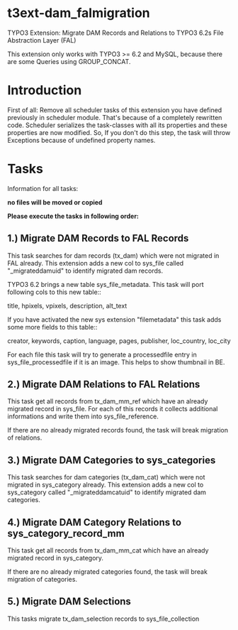 t3ext-dam_falmigration
======================

TYPO3 Extension: Migrate DAM Records and Relations to TYPO3 6.2s File Abstraction Layer (FAL)

This extension only works with TYPO3 >= 6.2 and MySQL, because there are some Queries using GROUP_CONCAT.

Introduction
============

First of all: Remove all scheduler tasks of this extension you have defined previously in scheduler module. That's
because of a completely rewritten code. Scheduler serializes the task-classes with all its properties and these
properties are now modified. So, If you don't do this step, the task will throw Exceptions because of undefined
property names.

Tasks
=======

Information for all tasks:

**no files will be moved or copied**

**Please execute the tasks in following order:**

1.) Migrate DAM Records to FAL Records
--------------------------------------

This task searches for dam records (tx_dam) which were not migrated in FAL already. This extension adds a new
col to sys_file called "_migrateddamuid" to identify migrated dam records.

TYPO3 6.2 brings a new table sys_file_metadata. This task will port following cols to this new table::

 title, hpixels, vpixels, description, alt_text

If you have activated the new sys extension "filemetadata" this task adds some more fields to this table::

 creator, keywords, caption, language, pages, publisher, loc_country, loc_city

For each file this task will try to generate a processedfile entry in sys_file_processedfile if it is an image. This
helps to show thumbnail in BE.

2.) Migrate DAM Relations to FAL Relations
------------------------------------------

This task get all records from tx_dam_mm_ref which have an already migrated record in sys_file. For each of this
records it collects additional informations and write them into sys_file_reference.

If there are no already migrated records found, the task will break migration of relations.

3.) Migrate DAM Categories to sys_categories
--------------------------------------------

This task searches for dam categories (tx_dam_cat) which were not migrated in sys_category already. This extension
adds a new col to sys_category called "_migrateddamcatuid" to identify migrated dam categories.

4.) Migrate DAM Category Relations to sys_category_record_mm
------------------------------------------------------------

This task get all records from tx_dam_mm_cat which have an already migrated record in sys_category.

If there are no already migrated categories found, the task will break migration of categories.

5.) Migrate DAM Selections
--------------------------

This tasks migrate tx_dam_selection records to sys_file_collection